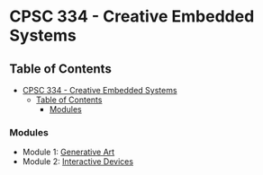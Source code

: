 # CPSC 334 - Creative Embedded Systems

## Table of Contents

- [CPSC 334 - Creative Embedded Systems](#cpsc-334---creative-embedded-systems)
  - [Table of Contents](#table-of-contents)
    - [Modules](#modules)

### Modules

- Module 1: [Generative Art](./1_generative_art/)
- Module 2: [Interactive Devices](./2_interactive_devices/)
